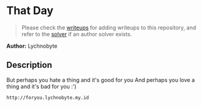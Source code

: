 # That Day

> Please check the [writeups](./writeups/) for adding writeups to this repository, and refer to the [solver](./solver/) if an author solver exists.

**Author:** Lychnobyte


## Description
But perhaps you hate a thing and it's good for you And perhaps you love a thing and it's bad for you :')

`http://foryou.lychnobyte.my.id`
